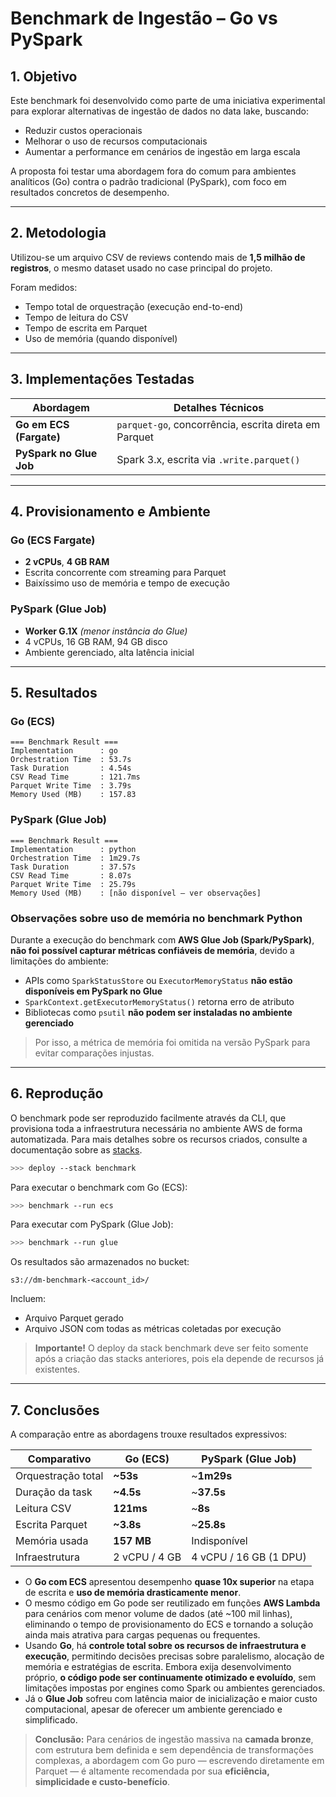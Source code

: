 # Benchmark de Ingestão – Go vs PySpark

## 1. Objetivo

Este benchmark foi desenvolvido como parte de uma iniciativa experimental para explorar alternativas de ingestão de dados no data lake, buscando:

* Reduzir custos operacionais
* Melhorar o uso de recursos computacionais
* Aumentar a performance em cenários de ingestão em larga escala

A proposta foi testar uma abordagem fora do comum para ambientes analíticos (Go) contra o padrão tradicional (PySpark), com foco em resultados concretos de desempenho.

---

## 2. Metodologia

Utilizou-se um arquivo CSV de reviews contendo mais de **1,5 milhão de registros**, o mesmo dataset usado no case principal do projeto.

Foram medidos:

* Tempo total de orquestração (execução end-to-end)
* Tempo de leitura do CSV
* Tempo de escrita em Parquet
* Uso de memória (quando disponível)

---

## 3. Implementações Testadas

| Abordagem               | Detalhes Técnicos                                                                  |
| ----------------------- | ---------------------------------------------------------------------------------- |
| **Go em ECS (Fargate)** | `parquet-go`, concorrência, escrita direta em Parquet                              |
| **PySpark no Glue Job** | Spark 3.x, escrita via `.write.parquet()`                                          |

---

## 4. Provisionamento e Ambiente

### Go (ECS Fargate)

* **2 vCPUs**, **4 GB RAM**
* Escrita concorrente com streaming para Parquet
* Baixíssimo uso de memória e tempo de execução

### PySpark (Glue Job)

* **Worker G.1X** _(menor instância do Glue)_
* 4 vCPUs, 16 GB RAM, 94 GB disco
* Ambiente gerenciado, alta latência inicial

---

## 5. Resultados

### Go (ECS)

```text
=== Benchmark Result ===
Implementation      : go
Orchestration Time  : 53.7s
Task Duration       : 4.54s
CSV Read Time       : 121.7ms
Parquet Write Time  : 3.79s
Memory Used (MB)    : 157.83
```

### PySpark (Glue Job)

```text
=== Benchmark Result ===
Implementation      : python
Orchestration Time  : 1m29.7s
Task Duration       : 37.57s
CSV Read Time       : 8.07s
Parquet Write Time  : 25.79s
Memory Used (MB)    : [não disponível – ver observações]
```

### Observações sobre uso de memória no benchmark Python

Durante a execução do benchmark com **AWS Glue Job (Spark/PySpark)**, **não foi possível capturar métricas confiáveis de memória**, devido a limitações do ambiente:

* APIs como `SparkStatusStore` ou `ExecutorMemoryStatus` **não estão disponíveis em PySpark no Glue**
* `SparkContext.getExecutorMemoryStatus()` retorna erro de atributo
* Bibliotecas como `psutil` **não podem ser instaladas no ambiente gerenciado**

> Por isso, a métrica de memória foi omitida na versão PySpark para evitar comparações injustas.

---

## 6. Reprodução

O benchmark pode ser reproduzido facilmente através da CLI, que provisiona toda a infraestrutura necessária no ambiente AWS de forma automatizada. Para mais detalhes sobre os recursos criados, consulte a documentação sobre as [stacks](stacks.md#dm-benchmark).

```bash
>>> deploy --stack benchmark
```

Para executar o benchmark com Go (ECS):

```bash
>>> benchmark --run ecs
```

Para executar com PySpark (Glue Job):

```bash
>>> benchmark --run glue
```

Os resultados são armazenados no bucket:

```
s3://dm-benchmark-<account_id>/
```

Incluem:

* Arquivo Parquet gerado
* Arquivo JSON com todas as métricas coletadas por execução

> **Importante!** O deploy da stack benchmark deve ser feito somente após a criação das stacks anteriores, pois ela depende de recursos já existentes.

---

## 7. Conclusões

A comparação entre as abordagens trouxe resultados expressivos:

| Comparativo        | Go (ECS)      | PySpark (Glue Job)     |
| ------------------ | ------------- | ---------------------- |
| Orquestração total | **\~53s**     | \~**1m29s**            |
| Duração da task    | **\~4.5s**    | \~**37.5s**            |
| Leitura CSV        | **121ms**     | \~**8s**               |
| Escrita Parquet    | **\~3.8s**    | \~**25.8s**            |
| Memória usada      | **157 MB**    | Indisponível           |
| Infraestrutura     | 2 vCPU / 4 GB | 4 vCPU / 16 GB (1 DPU) |

* O **Go com ECS** apresentou desempenho **quase 10x superior** na etapa de escrita e **uso de memória drasticamente menor**.
* O mesmo código em Go pode ser reutilizado em funções **AWS Lambda** para cenários com menor volume de dados (até \~100 mil linhas), eliminando o tempo de provisionamento do ECS e tornando a solução ainda mais atrativa para cargas pequenas ou frequentes.
* Usando **Go**, há **controle total sobre os recursos de infraestrutura e execução**, permitindo decisões precisas sobre paralelismo, alocação de memória e estratégias de escrita. Embora exija desenvolvimento próprio, **o código pode ser continuamente otimizado e evoluído**, sem limitações impostas por engines como Spark ou ambientes gerenciados.
* Já o **Glue Job** sofreu com latência maior de inicialização e maior custo computacional, apesar de oferecer um ambiente gerenciado e simplificado.

> **Conclusão:** Para cenários de ingestão massiva na **camada bronze**, com estrutura bem definida e sem dependência de transformações complexas, a abordagem com Go puro — escrevendo diretamente em Parquet — é altamente recomendada por sua **eficiência, simplicidade e custo-benefício**.
